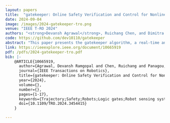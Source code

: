 ```yaml
---
layout: papers
title:  "gatekeeper: Online Safety Verification and Control for Nonlinear Systems in Dynamic Environments"
date: 2024-09-04
image: /images/2024-gatekeeper-tro.png
venue: "IEEE T-RO 2024"
authors: "<strong>Devansh Agrawal</strong>, Ruichang Chen, and Dimitra Panagou"
code: https://github.com/dev10110/gatekeeper
abstract: "This paper presents the gatekeeper algorithm, a real-time and computationally-lightweight method that ensures that trajectories of a nonlinear system satisfy safety constraints despite sensing limitations. gatekeeper integrates with existing path planners and feedback controllers by introducing an additional verification step to ensure that proposed trajectories can be executed safely, despite nonlinear dynamics subject to bounded disturbances, input constraints and partial knowledge of the environment. Our key contribution is that (A) we propose an algorithm to recursively construct safe trajectories by numerically forward propagating the system over a (short) finite horizon, and (B) we prove that tracking such a trajectory ensures the system remains safe for all future time, i.e., beyond the finite horizon. We demonstrate the method in a simulation of a dynamic firefighting mission, and in physical experiments of a quadrotor navigating in an obstacle environment that is sensed online. We also provide comparisons against the state-of-the-art techniques for similar problems."
link: https://ieeexplore.ieee.org/document/10665919
pdf: /pdfs/2024-gatekeeper-tro.pdf
bib: |-
    @ARTICLE{10665919,
      author={Agrawal, Devansh Ramgopal and Chen, Ruichang and Panagou, Dimitra},
      journal={IEEE Transactions on Robotics},
      title={gatekeeper: Online Safety Verification and Control for Nonlinear Systems in Dynamic Environments},
      year={2024},
      volume={},
      number={},
      pages={1-17},
      keywords={Trajectory;Safety;Robots;Logic gates;Robot sensing systems;Nonlinear dynamical systems;Quadrotors;Collision Avoidance;Motion and Path Planning;Aerial Systems: Applications;Safety-Critical Control},
      doi={10.1109/TRO.2024.3454415}
    }

---
```


